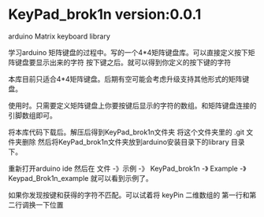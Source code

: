 # KeyPad_brok1n  version:0.0.1
arduino Matrix keyboard library

学习arduino 矩阵键盘的过程中。写的一个4*4矩阵键盘库。可以直接定义按下矩阵键盘要显示出来的字符 按下键之后。就可以得到你定义的按下键的字符

本库目前只适合4*4矩阵键盘。后期有空可能会考虑升级支持其他形式的矩阵键盘。

使用时。只需要定义矩阵键盘上你要按键后显示的字符的数组。和矩阵键盘连接的引脚数组即可。

将本库代码下载后。解压后得到KeyPad_brok1n文件夹 将这个文件夹里的 .git 文件夹删除
然后将KeyPad_brok1n文件夹放到arduino安装目录下的library 目录下。

重新打开arduino ide  然后在  文件 -》示例 -》 KeyPad_brok1n -》 Example -》Keypad_Brok1n_example  就可以看到示例了。


如果你发现按键和获得的字符不匹配。可以试着将 keyPin 二维数组的 第一行和第二行调换一下位置


